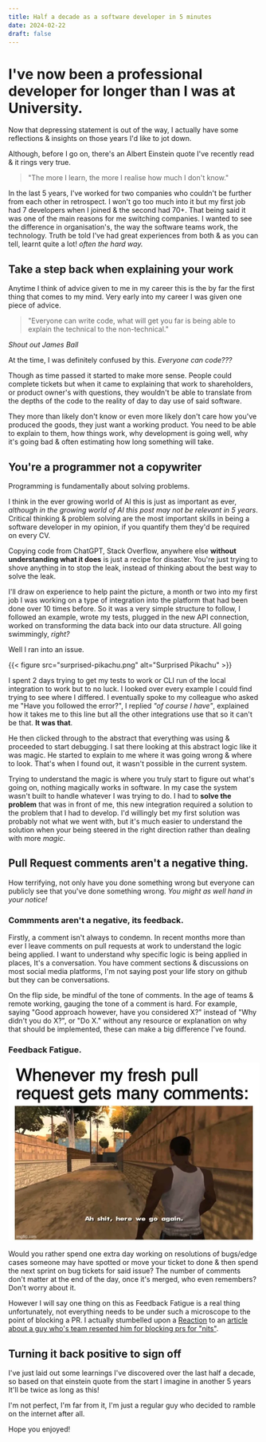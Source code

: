 ```yaml
---
title: Half a decade as a software developer in 5 minutes
date: 2024-02-22
draft: false
---
```

# I've now been a professional developer for longer than I was at University.
Now that depressing statement is out of the way, I actually have some reflections & insights on those years I'd like to jot down.

Although, before I go on, there's an Albert Einstein quote I've recently read & it rings very true.

> "The more I learn, the more I realise how much I don't know."
                                    

In the last 5 years, I've worked for two companies who couldn't be further from each other in retrospect. I won't go too much into it but my first job had 7 developers when I joined & the second had 70+. That being said it was one of the main reasons for me switching companies. I wanted to see the difference in organisation's, the way the software teams work, the technology. Truth be told I've had great experiences from both & as you can tell, learnt quite a lot! *often the hard way.*

## Take a step back when explaining your work

Anytime I think of advice given to me in my career this is the by far the first thing that comes to my mind. Very early into my career I was given one piece of advice.

> "Everyone can write code, what will get you far is being able to explain the technical to the non-technical."

*Shout out James Ball*

At the time, I was definitely confused by this. *Everyone can code???* 

Though as time passed it started to make more sense. People could complete tickets but when it came to explaining that work to shareholders, or product owner's with questions, they wouldn't be able to translate from the depths of the code to the reality of day to day use of said software.

They more than likely don't know or even more likely don't care how you've produced the goods, they just want a working product. You need to be able to explain to them, how things work, why development is going well, why it's going bad & often estimating how long something will take.

## You're a programmer not a copywriter

Programming is fundamentally about solving problems. 

I think in the ever growing world of AI this is just as important as ever, *although in the growing world of AI this post may not be relevant in 5 years*. Critical thinking & problem solving are the most important skills in being a software developer in my opinion, if you quantify them they'd be required on every CV.

Copying code from ChatGPT, Stack Overflow, anywhere else **without understanding what it does** is just a recipe for disaster. You're just trying to shove anything in to stop the leak, instead of thinking about the best way to solve the leak.

I'll draw on experience to help paint the picture, a month or two into my first job I was working on a type of integration into the platform that had been done over 10 times before. So it was a very simple structure to follow, I followed an example, wrote my tests, plugged in the new API connection, worked on transforming the data back into our data structure. All going swimmingly, *right?* 

Well I ran into an issue.

{{< figure
    src="surprised-pikachu.png"
    alt="Surprised Pikachu"
    >}}

I spent 2 days trying to get my tests to work or CLI run of the local integration to work but to no luck. I looked over every example I could find trying to see where I differed. I eventually spoke to my colleague who asked me "Have you followed the error?", I replied *"of course I have"*, explained how it takes me to this line but all the other integrations use that so it can't be that. **It was that**.

He then clicked through to the abstract that everything was using & proceeded to start debugging. I sat there looking at this abstract logic like it was magic. He started to explain to me where it was going wrong & where to look. That's when I found out, it wasn't possible in the current system.

Trying to understand the magic is where you truly start to figure out what's going on, nothing magically works in software. In my case the system wasn't built to handle whatever I was trying to do. I had to **solve the problem** that was in front of me, this new integration required a solution to the problem that I had to develop. I'd willingly bet my first solution was probably not what we went with, but it's much easier to understand the solution when your being steered in the right direction rather than dealing with more *magic*.

## Pull Request comments aren't a negative thing.

How terrifying, not only have you done something wrong but everyone can publicly see that you've done something wrong. *You might as well hand in your notice!* 


### Commments aren't a negative, its feedback.
Firstly, a comment isn't always to condemn. In recent months more than ever I leave comments on pull requests at work to understand the logic being applied. I want to understand why specific logic is being applied in places, It's a conversation. You have comment sections & discussions on most social media platforms, I'm not saying post your life story on github but they can be conversations. 

On the flip side, be mindful of the tone of comments. In the age of teams & remote working, gauging the tone of a comment is hard. For example, saying "Good approach however, have you considered X?" instead of "Why didn't you do X?", or "Do X." without any resource or explanation on why that should be implemented, these can make a big difference I've found.

### Feedback Fatigue.
![When my pr gets more comments](pr-comments.webp)

Would you rather spend one extra day working on resolutions of bugs/edge cases someone may have spotted or move your ticket to done & then spend the next sprint on bug tickets for said issue? The number of comments don't matter at the end of the day, once it's merged, who even remembers? Don't worry about it.

However I will say one thing on this as Feedback Fatigue is a real thing unfortunately, not everything needs to be under such a microscope to the point of blocking a PR. I actually stumbelled upon a [Reaction](https://www.youtube.com/watch?v=08NlhU4gzdY) to an [article about a guy who's team resented him for blocking prs for "nits"](https://blog.danlew.net/2021/02/23/stop-nitpicking-in-code-reviews/).

## Turning it back positive to sign off 

I've just laid out some learnings I've discovered over the last half a decade, so based on that einstein quote from the start I imagine in another 5 years It'll be twice as long as this!

I'm not perfect, I'm far from it, I'm just a regular guy who decided to ramble on the internet after all.

Hope you enjoyed!
